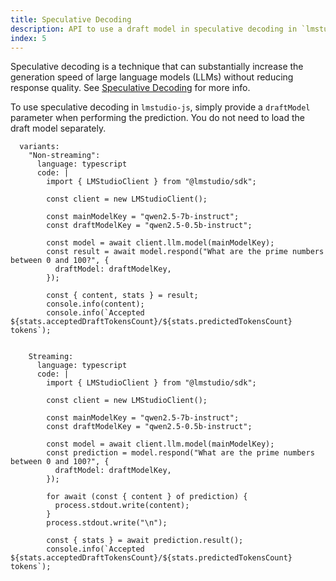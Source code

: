 ```yaml
---
title: Speculative Decoding
description: API to use a draft model in speculative decoding in `lmstudio-js`
index: 5
---
```


Speculative decoding is a technique that can substantially increase the generation speed of large language models (LLMs) without reducing response quality. See [Speculative Decoding](./../../app/advanced/speculative-decoding) for more info.

To use speculative decoding in `lmstudio-js`, simply provide a `draftModel` parameter when performing the prediction. You do not need to load the draft model separately.

```lms_code_snippet
  variants:
    "Non-streaming":
      language: typescript
      code: |
        import { LMStudioClient } from "@lmstudio/sdk";

        const client = new LMStudioClient();

        const mainModelKey = "qwen2.5-7b-instruct";
        const draftModelKey = "qwen2.5-0.5b-instruct";

        const model = await client.llm.model(mainModelKey);
        const result = await model.respond("What are the prime numbers between 0 and 100?", {
          draftModel: draftModelKey,
        });

        const { content, stats } = result;
        console.info(content);
        console.info(`Accepted ${stats.acceptedDraftTokensCount}/${stats.predictedTokensCount} tokens`);


    Streaming:
      language: typescript
      code: |
        import { LMStudioClient } from "@lmstudio/sdk";

        const client = new LMStudioClient();

        const mainModelKey = "qwen2.5-7b-instruct";
        const draftModelKey = "qwen2.5-0.5b-instruct";

        const model = await client.llm.model(mainModelKey);
        const prediction = model.respond("What are the prime numbers between 0 and 100?", {
          draftModel: draftModelKey,
        });

        for await (const { content } of prediction) {
          process.stdout.write(content);
        }
        process.stdout.write("\n");

        const { stats } = await prediction.result();
        console.info(`Accepted ${stats.acceptedDraftTokensCount}/${stats.predictedTokensCount} tokens`);
```
